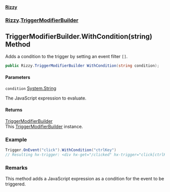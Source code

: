 #### [Rizzy](index 'index')
### [Rizzy](Rizzy 'Rizzy').[TriggerModifierBuilder](Rizzy.TriggerModifierBuilder 'Rizzy.TriggerModifierBuilder')

## TriggerModifierBuilder.WithCondition(string) Method

Adds a condition to the trigger by setting an event filter `[]`.

```csharp
public Rizzy.TriggerModifierBuilder WithCondition(string condition);
```
#### Parameters

<a name='Rizzy.TriggerModifierBuilder.WithCondition(string).condition'></a>

`condition` [System.String](https://docs.microsoft.com/en-us/dotnet/api/System.String 'System.String')

The JavaScript expression to evaluate.

#### Returns
[TriggerModifierBuilder](Rizzy.TriggerModifierBuilder 'Rizzy.TriggerModifierBuilder')  
This [TriggerModifierBuilder](Rizzy.TriggerModifierBuilder 'Rizzy.TriggerModifierBuilder') instance.

### Example
  
```csharp  
Trigger.OnEvent("click").WithCondition("ctrlKey")  
// Resulting hx-trigger: <div hx-get="/clicked" hx-trigger="click[ctrlKey]">Control Click Me  
```

### Remarks
This method adds a JavaScript expression as a condition for the event to be triggered.
